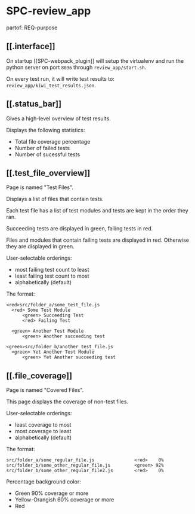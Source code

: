 # SPC-review_app
partof: REQ-purpose
###

## [[.interface]]

On startup [[SPC-webpack_plugin]] will setup the virtualenv and
run the python server on port `8096` through `review_app/start.sh`.

On every test run, it will write test results to: `review_app/kiwi_test_results.json`.

## [[.status_bar]]

Gives a high-level overview of test results.

Displays the following statistics:
* Total file coverage percentage
* Number of failed tests
* Number of sucessful tests


## [[.test_file_overview]] 

Page is named "Test Files".

Displays a list of files that contain tests.

Each test file has a list of test modules and tests are kept in the order they ran.

Succeeding tests are displayed in green, failing tests in red.

Files and modules that contain failing tests are displayed in red.
Otherwise they are displayed in green.

User-selectable orderings:
* most failing test count to least
* least failing test count to most
* alphabetically (default)

The format:

```
<red>src/folder_a/some_test_file.js
  <red> Some Test Module
      <green> Succeeding Test 
      <red> Failing Test
	  
  <green> Another Test Module
      <green> Another succeeding test 

<green>src/folder_b/another_test_file.js
  <green> Yet Another Test Module
      <green> Yet Another succeeding test 
```

## [[.file_coverage]]

Page is named "Covered Files".

This page displays the coverage of non-test files.

User-selectable orderings:
* least coverage to most
* most coverage to least
* alphabetically (default)

The format:

```
src/folder_a/some_regular_file.js               <red>    0% 
src/folder_b/some_other_regular_file.js	        <green> 92% 
src/folder_b/some_other_regular_file2.js        <red>    0% 
```

Percentage background color:
* Green 90% coverage or more
* Yellow-Orangish 60% coverage or more
* Red
